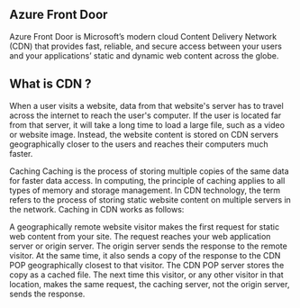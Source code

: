 ## Azure Front Door

Azure Front Door is Microsoft’s modern cloud Content Delivery Network (CDN) that provides fast, reliable, and secure access between your users and your applications’ static and dynamic web content across the globe.

## What is CDN ?

When a user visits a website, data from that website's server has to travel across the internet to reach the user's computer. If the user is located far from that server, it will take a long time to load a large file, such as a video or website image. Instead, the website content is stored on CDN servers geographically closer to the users and reaches their computers much faster.

Caching
Caching is the process of storing multiple copies of the same data for faster data access. In computing, the principle of caching applies to all types of memory and storage management. In CDN technology, the term refers to the process of storing static website content on multiple servers in the network. Caching in CDN works as follows:

A geographically remote website visitor makes the first request for static web content from your site.
The request reaches your web application server or origin server. The origin server sends the response to the remote visitor. At the same time, it also sends a copy of the response to the CDN POP geographically closest to that visitor.
The CDN POP server stores the copy as a cached file.
The next time this visitor, or any other visitor in that location, makes the same request, the caching server, not the origin server, sends the response.
